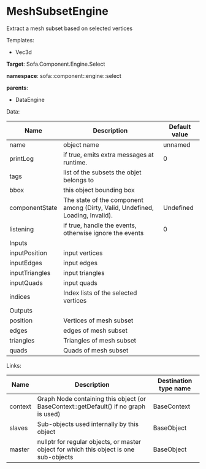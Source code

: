 # MeshSubsetEngine

Extract a mesh subset based on selected vertices


Templates:

- Vec3d

__Target__: Sofa.Component.Engine.Select

__namespace__: sofa::component::engine::select

__parents__:

- DataEngine

Data: 

<table>
    <thead>
        <tr>
            <th>Name</th>
            <th>Description</th>
            <th>Default value</th>
        </tr>
    </thead>
    <tbody>
	<tr>
		<td>name</td>
		<td>
object name
		</td>
		<td>unnamed</td>
	</tr>
	<tr>
		<td>printLog</td>
		<td>
if true, emits extra messages at runtime.
		</td>
		<td>0</td>
	</tr>
	<tr>
		<td>tags</td>
		<td>
list of the subsets the objet belongs to
		</td>
		<td></td>
	</tr>
	<tr>
		<td>bbox</td>
		<td>
this object bounding box
		</td>
		<td></td>
	</tr>
	<tr>
		<td>componentState</td>
		<td>
The state of the component among (Dirty, Valid, Undefined, Loading, Invalid).
		</td>
		<td>Undefined</td>
	</tr>
	<tr>
		<td>listening</td>
		<td>
if true, handle the events, otherwise ignore the events
		</td>
		<td>0</td>
	</tr>
	<tr>
		<td colspan="3">Inputs</td>
	</tr>
	<tr>
		<td>inputPosition</td>
		<td>
input vertices
		</td>
		<td></td>
	</tr>
	<tr>
		<td>inputEdges</td>
		<td>
input edges
		</td>
		<td></td>
	</tr>
	<tr>
		<td>inputTriangles</td>
		<td>
input triangles
		</td>
		<td></td>
	</tr>
	<tr>
		<td>inputQuads</td>
		<td>
input quads
		</td>
		<td></td>
	</tr>
	<tr>
		<td>indices</td>
		<td>
Index lists of the selected vertices
		</td>
		<td></td>
	</tr>
	<tr>
		<td colspan="3">Outputs</td>
	</tr>
	<tr>
		<td>position</td>
		<td>
Vertices of mesh subset
		</td>
		<td></td>
	</tr>
	<tr>
		<td>edges</td>
		<td>
edges of mesh subset
		</td>
		<td></td>
	</tr>
	<tr>
		<td>triangles</td>
		<td>
Triangles of mesh subset
		</td>
		<td></td>
	</tr>
	<tr>
		<td>quads</td>
		<td>
Quads of mesh subset
		</td>
		<td></td>
	</tr>

</tbody>
</table>

Links: 


| Name | Description | Destination type name |
| ---- | ----------- | --------------------- |
|context|Graph Node containing this object (or BaseContext::getDefault() if no graph is used)|BaseContext|
|slaves|Sub-objects used internally by this object|BaseObject|
|master|nullptr for regular objects, or master object for which this object is one sub-objects|BaseObject|

